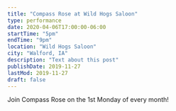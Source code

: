 ```yaml
---
title: "Compass Rose at Wild Hogs Saloon"
type: performance
date: 2020-04-06T17:00:00-06:00
startTime: "5pm"
endTime: "9pm"
location: "Wild Hogs Saloon"
city: "Walford, IA"
description: "Text about this post"
publishDate: 2019-11-27
lastMod: 2019-11-27
draft: false
---
```


Join Compass Rose on the 1st Monday of every month!
